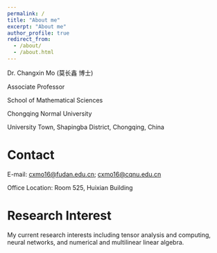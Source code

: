 ```yaml
---
permalink: /
title: "About me"
excerpt: "About me"
author_profile: true
redirect_from: 
  - /about/
  - /about.html
---
```

Dr. Changxin Mo (莫长鑫 博士)

Associate Professor

School of Mathematical Sciences

Chongqing Normal University

University Town, Shapingba District, Chongqing, China



Contact
======
E-mail: cxmo16@fudan.edu.cn; cxmo16@cqnu.edu.cn

Office Location: Room 525, Huixian Building

Research Interest
======
My current research interests including tensor analysis and computing, neural networks, and numerical and multilinear linear algebra.

